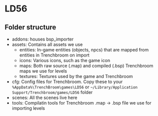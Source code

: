 # LD56

## Folder structure
- addons: houses bsp_importer
- assets: Contains all assets we use
	- entities: In-game entities (objects, npcs) that are mapped from entities in Trenchbroom on import
	- icons: Various icons, such as the game icon
	- maps: Both raw source (.map) and compiled (.bsp) Trenchbroom maps we use for levels
	- textures: Textures used by the game and Trenchbroom
- cfg: Config files for Trenchbroom. Copy these to your `%AppData%\TrenchBroom\games\LD56` or `~/Library/Application Support/Trenchbroom/games/LD56` folder
- scenes: All the scenes live here
- tools: Compilatin tools for Trenchbroom .map -> .bsp file we use for importing levels
